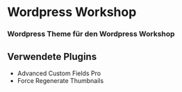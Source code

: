 # Wordpress Workshop
### Wordpress Theme für den Wordpress Workshop

## Verwendete Plugins

* Advanced Custom Fields Pro
* Force Regenerate Thumbnails